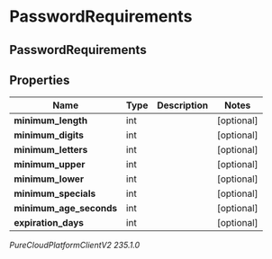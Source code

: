 # PasswordRequirements

## PasswordRequirements

## Properties

|Name | Type | Description | Notes|
|------------ | ------------- | ------------- | -------------|
| **minimum_length** | int |  | [optional] |
| **minimum_digits** | int |  | [optional] |
| **minimum_letters** | int |  | [optional] |
| **minimum_upper** | int |  | [optional] |
| **minimum_lower** | int |  | [optional] |
| **minimum_specials** | int |  | [optional] |
| **minimum_age_seconds** | int |  | [optional] |
| **expiration_days** | int |  | [optional] |



_PureCloudPlatformClientV2 235.1.0_
